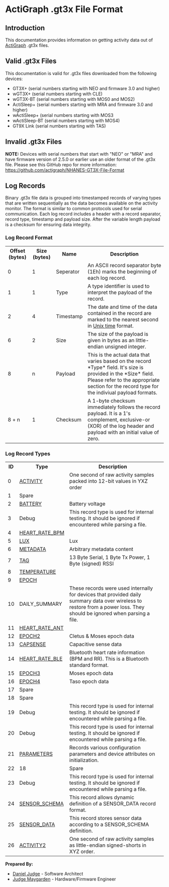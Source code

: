 # ActiGraph .gt3x File Format

## Introduction

This documentation provides information on getting activity data out of [ActiGraph](http://www.actigraphcorp.com/ "ActiGraph site") .gt3x files. 

## Valid .gt3x Files ##

This documentation is valid for .gt3x files downloaded from the following devices:
* GT3X+ (serial numbers starting with NEO and firmware 3.0 and higher)
* wGT3X+ (serial numbers starting with CLE)
* wGT3X-BT (serial numbers starting with MOS0 and MOS2)
* ActiSleep+ (serial numbers starting with MRA and firmware 3.0 and higher)
* wActiSleep+ (serial numbers starting with MOS3
* wActiSleep-BT (serial numbers starting with MOS4)
* GT9X Link (serial numbers starting with TAS) 

## Invalid .gt3x Files ##
**NOTE:** Devices with serial numbers that start with "NEO" or "MRA" and have firmware version of 2.5.0 or earlier use an older format of the .gt3x file. Please see this GitHub repo for more information: https://github.com/actigraph/NHANES-GT3X-File-Format

## Log Records ##
Binary .gt3x file data is grouped into timestamped records of varying types that are written sequentially as the data becomes available on the activity monitor. The format is similar to common protocols used for serial communication. Each log record includes a header with a record separator, record type, timestamp and payload size. After the variable length payload is a checksum for ensuring data integrity.

### Log Record Format ###
<table>
    <tr>
        <th>Offset (bytes)</th>
        <th>Size (bytes)</th>
        <th>Name</th>
        <th>Description</th>
    </tr>
    <tr>
        <td>0</td>
        <td>1</td>
        <td>Seperator</td>
        <td>An ASCII record separator byte (1Eh) marks the beginning of each log record.</td>
    </tr>
    <tr>
        <td>1</td>
        <td>1</td>
        <td>Type</td>
        <td>A type identifier is used to interpret the payload of the record.</td>
    </tr>
    <tr>
        <td>2</td>
        <td>4</td>
        <td>Timestamp</td>
        <td>The date and time of the data contained in the record are marked to the nearest second in <a href="http://en.wikipedia.org/wiki/Unix_time">Unix time</a> format.</td>
    </tr>
    <tr>
        <td>6</td>
        <td>2</td>
        <td>Size</td>
        <td>The size of the payload is given in bytes as an little-endian unsigned integer.</td>
    </tr>
    <tr>
        <td>8</td>
        <td>n</td>
        <td>Payload</td>
        <td>This is the actual data that varies based on the record *Type* field. It's size is provided in the *Size* field. Please refer to the appropriate section for the record type for the indiviual payload formats.</td>
    </tr>
    <tr>
        <td>8 + n</td>
        <td>1</td>
        <td>Checksum</td>
        <td>A 1-byte checksum immediately follows the record payload. It is a 1's complement, exclusive-or (XOR) of the log header and payload with an initial value of zero.</td>
    </tr>
</table>

### Log Record Types ###
<table>
   <tr>
      <th>ID</th>
      <th>Type</th>
      <th>Description</th>
   </tr>
   <tr>
      <td>0</td>
      <td><a href=LogRecords/Activity.md>ACTIVITY</a></td>
      <td>One second of raw activity samples packed into 12-bit values in YXZ order</td>
   </tr>
   <tr>
      <td>1</td>
      <td>Spare</td>
      <td></td>
   </tr>
   <tr>
      <td>2</td>
      <td><a href=LogRecords/Battery.md>BATTERY</a></td>
      <td>Battery voltage</td>
   </tr>
   <tr>
      <td>3</td>
      <td>Debug</td>
      <td>This record type is used for internal testing. It should be ignored if encountered while parsing a file.</td>
   </tr>
   <tr>
      <td>4</td>
      <td><a href=LogRecords/HeartRateBPM.md>HEART_RATE_BPM</a></td>
      <td></td>
   </tr>
   <tr>
      <td>5</td>
      <td><a href=LogRecords/Lux.md>LUX</a></td>
      <td>Lux</td>
   </tr>
   <tr>
      <td>6</td>
      <td><a href=LogRecords/Metadata.md>METADATA</a></td>
      <td>Arbitrary metadata content</td>
   </tr>
   <tr>
      <td>7</td>
      <td><a href=LogRecords/Tag.md>TAG</a></td>
      <td>13 Byte Serial, 1 Byte Tx Power, 1 Byte (signed) RSSI</td>
   </tr>
   <tr>
      <td>8</td>
      <td><a href=LogRecords/Temperature.md>TEMPERATURE</a></td>
      <td></td>
   </tr>
   <tr>
      <td>9</td>
      <td><a href=LogRecords/Epoch.md>EPOCH</a></td>
      <td></td>
   </tr>
   <tr>
      <td>10</td>
      <td>DAILY_SUMMARY</td>
      <td>These records were used internally for devices that provided daily summary data over wireless to restore from a power loss. They should be ignored when parsing a file.</td>
   </tr>
   <tr>
      <td>11</td>
      <td><a href=LogRecords/HeartRateAnt.md>HEART_RATE_ANT</a></td>
      <td></td>
   </tr>
   <tr>
      <td>12</td>
      <td><a href=LogRecords/Epoch2.md>EPOCH2</a></td>
      <td>Cletus & Moses epoch data</td>
   </tr>
   <tr>
      <td>13</td>
      <td><a href=LogRecords/Capsense.md>CAPSENSE</a></td>
      <td>Capacitive sense data</td>
   </tr>
   <tr>
      <td>14</td>
      <td><a href="https://developer.bluetooth.org/gatt/characteristics/Pages/CharacteristicViewer.aspx?u=org.bluetooth.characteristic.heart_rate_measurement.xml">HEART_RATE_BLE</a></td>
      <td>Bluetooth heart rate information (BPM and RR). This is a Bluetooth standard format.</td>
   </tr>
   <tr>
      <td>15</td>
      <td><a href=LogRecords/Epoch3.md>EPOCH3</a></td>
      <td>Moses epoch data</td>
   </tr>
   <tr>
      <td>16</td>
      <td><a href=LogRecords/Epoch4.md>EPOCH4</a></td>
      <td>Taso epoch data</td>
   </tr>
   <tr>
      <td>17</td>
      <td>Spare</a></td>
      <td></td>
   </tr>
   <tr>
      <td>18</td>
      <td>Spare</a></td>
      <td></td>
   </tr>
   <tr>
      <td>19</td>
      <td>Debug</td>
      <td>This record type is used for internal testing. It should be ignored if encountered while parsing a file.</td>
   </tr>
   <tr>
      <td>20</td>
      <td>Debug</td>
      <td>This record type is used for internal testing. It should be ignored if encountered while parsing a file.</td>
   </tr>
   <tr>
      <td>21</td>
      <td><a href=LogRecords/Parameters.md>PARAMETERS</a></td>
      <td>Records various configuration parameters and device attributes on initialization.</td>
   </tr>
   <tr>
      <td>22</td>
      <td>18</td>
      <td>Spare</a></td>
      <td></td>
   </tr>
   <tr>
      <td>23</td>
      <td>Debug</td>
      <td>This record type is used for internal testing. It should be ignored if encountered while parsing a file.</td>
   </tr>
   <tr>
      <td>24</td>
      <td><a href=LogRecords/SensorSchema.md>SENSOR_SCHEMA</a></td>
      <td>This record allows dynamic definition of a SENSOR_DATA record format.</td>
   </tr>
   <tr>
      <td>25</td>
      <td><a href=LogRecords/SensorData.md>SENSOR_DATA</a></td>
      <td>This record stores sensor data according to a SENSOR_SCHEMA definition.</td>
   </tr>
   <tr>
      <td>26</td>
      <td><a href=LogRecords/Activity2.md>ACTIVITY2</a></td>
      <td>One second of raw activity samples as little-endian signed-shorts in XYZ order.</td>
   </tr>
</table>

**Prepared By:**

* [Daniel Judge](https://github.com/dwjref "Daniel's GitHub Profile") - Software Architect
* [Judge Maygarden](https://github.com/jmaygarden "Judge's GitHub Profile") - Hardware/Firmware Engineer
